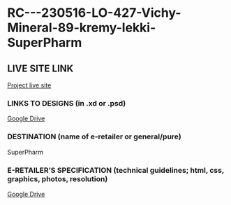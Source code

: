 # RC---230516-LO-427-Vichy-Mineral-89-kremy-lekki-SuperPharm

## LIVE SITE LINK

[Project live site](https://estorelabs.github.io/RC---230516-LO-427-Vichy-Mineral-89-kremy-lekki-SuperPharm/3337875831888)

### LINKS TO DESIGNS (in .xd or .psd)

[Google Drive](https://drive.google.com/drive/folders/17lnUnn0PwDT0a3Q9OPLuxDZtQVVvWzKo)

### DESTINATION (name of e-retailer or general/pure)

SuperPharm

### E-RETAILER’S SPECIFICATION (technical guidelines; html, css, graphics, photos, resolution)

[Google Drive](https://docs.google.com/document/d/1zHYgUAydF7twtyznSh93bZT1k2B6k65W5H3Mow_lzn0/edit?usp=share_link)
